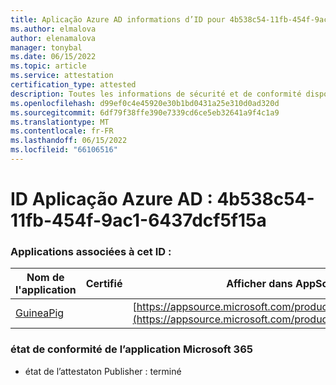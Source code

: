 ```yaml
---
title: Aplicação Azure AD informations d’ID pour 4b538c54-11fb-454f-9ac1-6437dcf5f15a
ms.author: elmalova
author: elenamalova
manager: tonybal
ms.date: 06/15/2022
ms.topic: article
ms.service: attestation
certification_type: attested
description: Toutes les informations de sécurité et de conformité disponibles pour 4b538c54-11fb-454f-9ac1-6437dcf5f15a.
ms.openlocfilehash: d99ef0c4e45920e30b1bd0431a25e310d0ad320d
ms.sourcegitcommit: 6df79f38ffe390e7339cd6ce5eb32641a9f4c1a9
ms.translationtype: MT
ms.contentlocale: fr-FR
ms.lasthandoff: 06/15/2022
ms.locfileid: "66106516"
---
```

# <a name="azure-app-id-4b538c54-11fb-454f-9ac1-6437dcf5f15a"></a>ID Aplicação Azure AD : 4b538c54-11fb-454f-9ac1-6437dcf5f15a


### <a name="apps-associated-with-this-id"></a>Applications associées à cet ID :
| **Nom de l'application** | **Certifié** | **Afficher dans AppSource** |
|--------------|---------------|-----------------------|
| [GuineaPig](../forward/WA200003486.md) |  | [https://appsource.microsoft.com/product/office/WA200003486](https://appsource.microsoft.com/product/office/WA200003486) |

### <a name="microsoft-365-app-compliance-status"></a>état de conformité de l’application Microsoft 365
- état de l’attestaton Publisher : terminé
